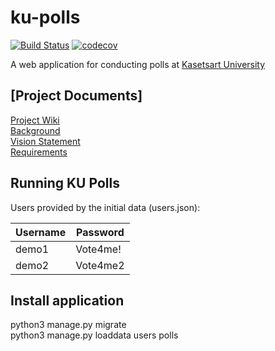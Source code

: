 # ku-polls
[![Build Status](https://travis-ci.com/SainTurDaY27/ku-polls.svg?branch=My-repository-in-SKE)](https://travis-ci.com/SainTurDaY27/ku-polls) 
[![codecov](https://codecov.io/gh/SainTurDaY27/ku-polls/branch/My-repository-in-SKE/graph/badge.svg?token=WMCFGLGB5L)](https://codecov.io/gh/SainTurDaY27/ku-polls)

A web application for conducting polls at [Kasetsart University](https://www.ku.ac.th)

## [Project Documents]

[Project Wiki](../../wiki/Home)  
[Background](../../wiki/Background)  
[Vision Statement](../../wiki/Vision%20Statement)  
[Requirements](../../wiki/Requirements)

## Running KU Polls

Users provided by the initial data (users.json):

| Username  | Password    |
|-----------|-------------|
| demo1     | Vote4me!    |
| demo2     | Vote4me2    |

## Install application
python3 manage.py migrate  
python3 manage.py loaddata users polls
